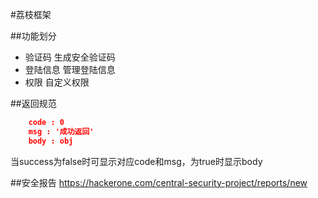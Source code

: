 #荔枝框架

##功能划分

* 验证码		生成安全验证码
* 登陆信息	管理登陆信息
* 权限		自定义权限




##返回规范

```json
	code : 0
	msg : '成功返回'
	body : obj
```
当success为false时可显示对应code和msg，为true时显示body

##安全报告
https://hackerone.com/central-security-project/reports/new
